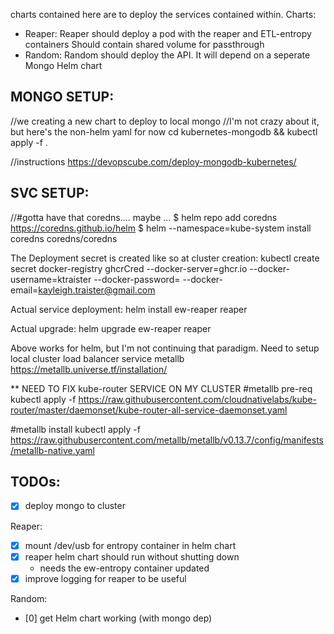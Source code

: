 charts contained here are to deploy the services contained within.
Charts:
  - Reaper:
      Reaper should deploy a pod with the reaper and ETL-entropy containers
      Should contain shared volume for passthrough
  - Random:
      Random should deploy the API. It will depend on a seperate Mongo Helm chart

MONGO SETUP:
--------------------------
//we creating a new chart to deploy to local mongo
//I'm not crazy about it, but here's the non-helm yaml for now
cd kubernetes-mongodb && kubectl apply -f .

//instructions
https://devopscube.com/deploy-mongodb-kubernetes/

SVC SETUP:
--------------------------
//#gotta have that coredns.... maybe ...
$ helm repo add coredns https://coredns.github.io/helm
$ helm --namespace=kube-system install coredns coredns/coredns

The Deployment secret is created like so at cluster creation:
kubectl create secret docker-registry ghcrCred --docker-server=ghcr.io --docker-username=ktraister --docker-password=<your-pword> --docker-email=kayleigh.traister@gmail.com

Actual service deployment:
helm install ew-reaper reaper

Actual upgrade:
helm upgrade ew-reaper reaper


Above works for helm, but I'm not continuing that paradigm.
Need to setup local cluster load balancer service metallb
https://metallb.universe.tf/installation/

** NEED TO FIX kube-router SERVICE ON MY CLUSTER
#metallb pre-req
kubectl apply -f https://raw.githubusercontent.com/cloudnativelabs/kube-router/master/daemonset/kube-router-all-service-daemonset.yaml

#metallb install
kubectl apply -f https://raw.githubusercontent.com/metallb/metallb/v0.13.7/config/manifests/metallb-native.yaml



TODOs:
------------------
- [x] deploy mongo to cluster

Reaper:
- [x] mount /dev/usb for entropy container in helm chart
- [x] reaper helm chart should run without shutting down
   - needs the ew-entropy container updated
- [x] improve logging for reaper to be useful

Random:
- [0] get Helm chart working (with mongo dep)

